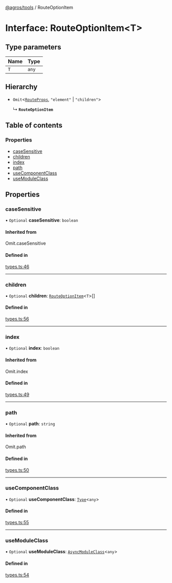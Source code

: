 [@agros/tools](../index.md) / RouteOptionItem

# Interface: RouteOptionItem<T\>

## Type parameters

| Name | Type |
| :------ | :------ |
| `T` | `any` |

## Hierarchy

- `Omit`<[`RouteProps`](RouteProps.md), ``"element"`` \| ``"children"``\>

  ↳ **`RouteOptionItem`**

## Table of contents

### Properties

- [caseSensitive](RouteOptionItem.md#casesensitive)
- [children](RouteOptionItem.md#children)
- [index](RouteOptionItem.md#index)
- [path](RouteOptionItem.md#path)
- [useComponentClass](RouteOptionItem.md#usecomponentclass)
- [useModuleClass](RouteOptionItem.md#usemoduleclass)

## Properties

### <a id="casesensitive" name="casesensitive"></a> caseSensitive

• `Optional` **caseSensitive**: `boolean`

#### Inherited from

Omit.caseSensitive

#### Defined in

[types.ts:46](https://github.com/agrosjs/agros/blob/2fa30a3/packages/agros-tools/src/types.ts#L46)

___

### <a id="children" name="children"></a> children

• `Optional` **children**: [`RouteOptionItem`](RouteOptionItem.md)<`T`\>[]

#### Defined in

[types.ts:56](https://github.com/agrosjs/agros/blob/2fa30a3/packages/agros-tools/src/types.ts#L56)

___

### <a id="index" name="index"></a> index

• `Optional` **index**: `boolean`

#### Inherited from

Omit.index

#### Defined in

[types.ts:49](https://github.com/agrosjs/agros/blob/2fa30a3/packages/agros-tools/src/types.ts#L49)

___

### <a id="path" name="path"></a> path

• `Optional` **path**: `string`

#### Inherited from

Omit.path

#### Defined in

[types.ts:50](https://github.com/agrosjs/agros/blob/2fa30a3/packages/agros-tools/src/types.ts#L50)

___

### <a id="usecomponentclass" name="usecomponentclass"></a> useComponentClass

• `Optional` **useComponentClass**: [`Type`](../index.md#type)<`any`\>

#### Defined in

[types.ts:55](https://github.com/agrosjs/agros/blob/2fa30a3/packages/agros-tools/src/types.ts#L55)

___

### <a id="usemoduleclass" name="usemoduleclass"></a> useModuleClass

• `Optional` **useModuleClass**: [`AsyncModuleClass`](../index.md#asyncmoduleclass)<`any`\>

#### Defined in

[types.ts:54](https://github.com/agrosjs/agros/blob/2fa30a3/packages/agros-tools/src/types.ts#L54)
